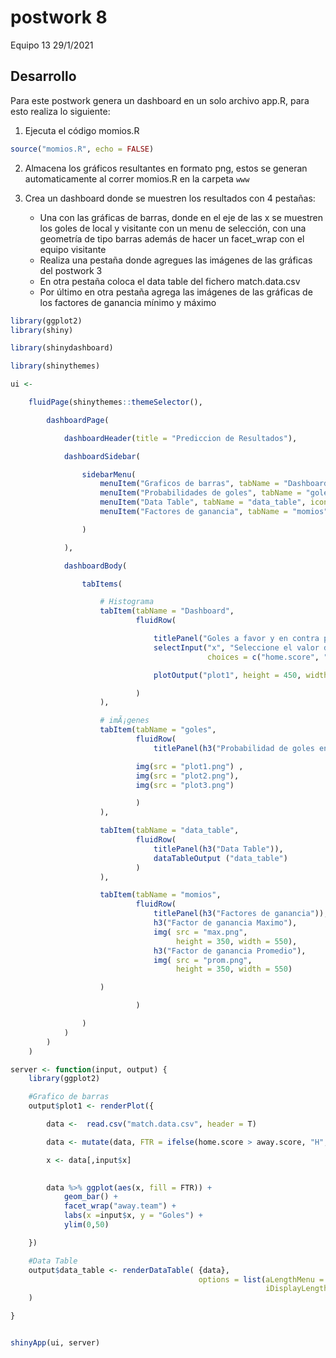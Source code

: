 postwork 8
================
Equipo 13
29/1/2021

## Desarrollo

Para este postwork genera un dashboard en un solo archivo app.R, para
esto realiza lo siguiente:

1.  Ejecuta el código momios.R

<!-- end list -->

``` r
source("momios.R", echo = FALSE)
```
2.  Almacena los gráficos resultantes en formato png, estos se generan
    automaticamente al correr momios.R en la carpeta `www`

3.  Crea un dashboard donde se muestren los resultados con 4 pestañas:
    
      - Una con las gráficas de barras, donde en el eje de las x se
        muestren los goles de local y visitante con un menu de
        selección, con una geometría de tipo barras además de hacer un
        facet\_wrap con el equipo visitante
      - Realiza una pestaña donde agregues las imágenes de las gráficas
        del postwork 3
      - En otra pestaña coloca el data table del fichero match.data.csv
      - Por último en otra pestaña agrega las imágenes de las gráficas
        de los factores de ganancia mínimo y máximo

<!-- end list -->

``` r
library(ggplot2)
library(shiny)
```

``` r
library(shinydashboard)
```

``` r
library(shinythemes)
```

``` r
ui <- 

    fluidPage(shinythemes::themeSelector(),

        dashboardPage(

            dashboardHeader(title = "Prediccion de Resultados"),

            dashboardSidebar(

                sidebarMenu(
                    menuItem("Graficos de barras", tabName = "Dashboard", icon = icon("bar-chart")),
                    menuItem("Probabilidades de goles", tabName = "goles", icon = icon("area-chart")),
                    menuItem("Data Table", tabName = "data_table", icon = icon("file-excel-o")),
                    menuItem("Factores de ganancia", tabName = "momios", icon = icon("refresh fa-spin"))

                )

            ),

            dashboardBody(

                tabItems(

                    # Histograma
                    tabItem(tabName = "Dashboard",
                            fluidRow(

                                titlePanel("Goles a favor y en contra por equipo"), 
                                selectInput("x", "Seleccione el valor de X",
                                            choices = c("home.score", "away.score")),

                                plotOutput("plot1", height = 450, width = 750)

                            )
                    ),

                    # imÃ¡genes
                    tabItem(tabName = "goles", 
                            fluidRow(
                                titlePanel(h3("Probabilidad de goles en casa, visitante y conjunta")),

                            img(src = "plot1.png") ,
                            img(src = "plot2.png"),
                            img(src = "plot3.png")

                            )
                    ),

                    tabItem(tabName = "data_table",
                            fluidRow(        
                                titlePanel(h3("Data Table")),
                                dataTableOutput ("data_table")
                            )
                    ), 

                    tabItem(tabName = "momios",
                            fluidRow(
                                titlePanel(h3("Factores de ganancia")),
                                h3("Factor de ganancia Maximo"),
                                img( src = "max.png", 
                                     height = 350, width = 550),
                                h3("Factor de ganancia Promedio"),
                                img( src = "prom.png", 
                                     height = 350, width = 550)

                    )

                            )

                )
            )
        )
    )

server <- function(input, output) {
    library(ggplot2)

    #Grafico de barras
    output$plot1 <- renderPlot({

        data <-  read.csv("match.data.csv", header = T)

        data <- mutate(data, FTR = ifelse(home.score > away.score, "H", ifelse(home.score < away.score, "A", "D")))

        x <- data[,input$x]

     
        data %>% ggplot(aes(x, fill = FTR)) + 
            geom_bar() + 
            facet_wrap("away.team") +
            labs(x =input$x, y = "Goles") + 
            ylim(0,50)

    })

    #Data Table
    output$data_table <- renderDataTable( {data}, 
                                          options = list(aLengthMenu = c(10,25,50),
                                                         iDisplayLength = 10)
    )

}


shinyApp(ui, server)
```
